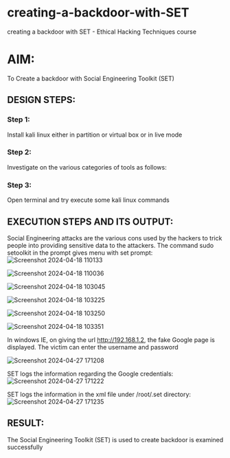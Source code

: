 # creating-a-backdoor-with-SET
creating a backdoor with SET - Ethical Hacking Techniques course

# AIM:
To Create a backdoor with Social Engineering Toolkit (SET)

## DESIGN STEPS:

### Step 1:

Install kali linux either in partition or virtual box or in live mode


### Step 2:

Investigate on the various categories of tools as follows:

### Step 3:

Open terminal and try execute some kali linux commands

## EXECUTION STEPS AND ITS OUTPUT:
Social Engineering attacks are the various cons used by the hackers to trick people into providing sensitive data to the attackers. 
The command sudo setoolkit in the prompt gives menu with set prompt:
![Screenshot 2024-04-18 110133](https://github.com/Vinothini1711/Echoserver/assets/144300204/6e82a9ae-643f-4d61-84b8-d1530754f30f)

![Screenshot 2024-04-18 110036](https://github.com/Vinothini1711/Echoserver/assets/144300204/4f687b96-cff0-4207-85e8-fb9a860aef44)

![Screenshot 2024-04-18 103045](https://github.com/Vinothini1711/Echoserver/assets/144300204/1d94ba26-25ee-4cc7-b8d9-d3ac753c3634)

![Screenshot 2024-04-18 103225](https://github.com/Vinothini1711/Echoserver/assets/144300204/54cb9f8c-cb9a-4a56-9754-9647a899120d)

![Screenshot 2024-04-18 103250](https://github.com/Vinothini1711/Echoserver/assets/144300204/59f6396e-3363-4121-a121-4abef4279f00)

![Screenshot 2024-04-18 103351](https://github.com/Vinothini1711/Echoserver/assets/144300204/772715d7-3d71-4327-bd73-6c6807550a4e)

 In windows IE, on giving the url http://192.168.1.2, the fake Google page is displayed. The victim can enter the username and password 
 
![Screenshot 2024-04-27 171208](https://github.com/Vinothini1711/Compromising-windows-using-Metasploit/assets/144300204/20eb62d9-1501-49e8-954a-8abe4654d9d1)

 SET logs the information regarding the Google credentials:
![Screenshot 2024-04-27 171222](https://github.com/Vinothini1711/Compromising-windows-using-Metasploit/assets/144300204/9ed9d9cb-a1da-403e-a082-829a43488519)

 SET logs the information in the xml file under /root/.set directory:
![Screenshot 2024-04-27 171235](https://github.com/Vinothini1711/Compromising-windows-using-Metasploit/assets/144300204/005f3942-a8e2-489a-82c1-ebaded5feb18)
## RESULT:
The Social Engineering Toolkit (SET) is used to create backdoor is  examined successfully
